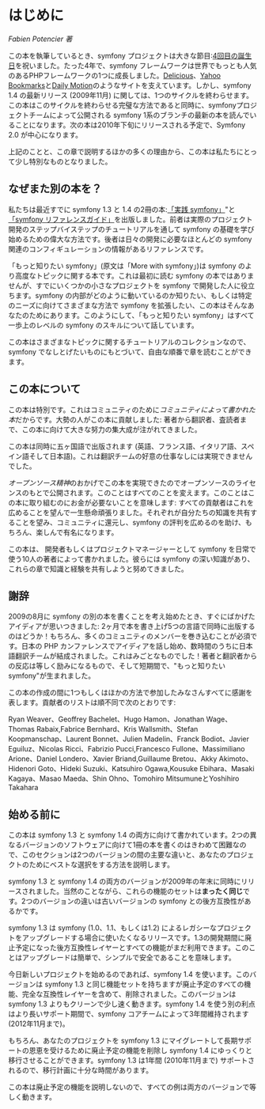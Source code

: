 はじめに
========

*Fabien Potencier 著*

この本を執筆しているとき、symfony プロジェクトは大きな節目:[4回目の誕生日](http://trac.symfony-project.org/changeset/1)を祝いました。たった4年で、symfony フレームワークは世界でもっとも人気のあるPHPフレームワークの1つに成長しました。[Delicious](http://sf-to.org/delicious)、[Yahoo Bookmarks](http://sf-to.org/bookmarks)と[Daily Motion](http://sf-to.org/dailymotion)のようなサイトを支えています。しかし、symfony 1.4 の最新リリース (2009年11月) に関しては、1つのサイクルを終わらせます。この本はこのサイクルを終わらせる完璧な方法であると同時に、symfonyプロジェクトチームによって公開される symfony 1系のブランチの最新の本を読んでいることになります。次の本は2010年下旬にリリースされる予定で、Symfony 2.0 が中心になります。

上記のことと、この章で説明するほかの多くの理由から、この本は私たちにとって少し特別なものとなりました。

なぜまた別の本を？
------------------

私たちは最近すでに symfony 1.3 と 1.4 の2冊の本:[「実践 symfony」](http://books.sensiolabs.com/book/9782918390169)"と
[「symfony リファレンスガイド」](http://books.sensiolabs.com/book/9782918390145)を出版しました。前者は実際のプロジェクト開発のステップバイステップのチュートリアルを通して symfony の基礎を学び始めるための偉大な方法です。後者は日々の開発に必要なほとんどの symfony 関連のコンフィギュレーションの情報があるリファレンスです。

「もっと知りたい symfony」(原文は「More with symfony」)は symfony のより高度なトピックに関する本です。これは最初に読む symfony の本ではありませんが、すでにいくつかの小さなプロジェクトを symfony で開発した人に役立ちます。symfony の内部がどのように動いているのか知りたい、もしくは特定のニーズに向けてさまざまな方法で symfony を拡張したい、この本はそんなあなたのためにあります。このようにして、「もっと知りたい symfony」はすべて一歩上のレベルの symfony のスキルについて話しています。

この本はさまざまなトピックに関するチュートリアルのコレクションなので、symfony でなしとげたいものにもとづいて、自由な順番で章を読むことができます。
 
この本について
--------------

この本は特別です。これはコミュニティのために*コミュニティによって書かれた本*だからです。大勢の人がこの本に貢献しました: 著者から翻訳者、査読者まで、この本に向けて大きな努力の集大成が注がれてきました。

この本は同時に五ヶ国語で出版されます (英語、フランス語、イタリア語、スペイン語そして日本語)。これは翻訳チームの好意の仕事なしには実現できませんでした。

*オープンソース精神*のおかげでこの本を実現できたのでオープンソースのライセンスのもとで公開されます。このことはすべてのことを変えます。このことはこの本に取り組むのにお金が必要ないことを意味します: すべての貢献者はこれを広めることを望んで一生懸命頑張りました。それぞれが自分たちの知識を共有することを望み、コミュニティに還元し、symfony の評判を広めるのを助け、もちろん、楽しんで有名になります。

この本は、 開発者もしくはプロジェクトマネージャーとして symfony を日常で使う10人の著者によって書かれました。彼らには symfony の深い知識があり、これらの章で知識と経験を共有しようと努めてきました。

謝辞
----

2009の8月に symfony の別の本を書くことを考え始めたとき、すぐにばかげたアイディアが思いつきました: 2ヶ月で本を書き上げ5つの言語で同時に出版するのはどうか！もちろん、多くのコミュニティのメンバーを巻き込むことが必須です。日本の PHP カンファレンスでアイディアを話し始め、数時間のうちに日本語翻訳チームが結成されました。これはみごとなものでした！著者と翻訳者からの反応は等しく励みになるもので、そして短期間で、"もっと知りたいsymfony"が生まれました。

この本の作成の間に1つもしくはほかの方法で参加したみなさんすべてに感謝を表します。貢献者のリストは順不同で次のとおりです:

Ryan Weaver、Geoffrey Bachelet、Hugo Hamon、Jonathan Wage、Thomas Rabaix,Fabrice Bernhard、Kris Wallsmith、Stefan Koopmanschap、Laurent Bonnet、Julien Madelin、Franck Bodiot、Javier Eguiluz、Nicolas Ricci、Fabrizio Pucci,Francesco Fullone、Massimiliano Arione、Daniel Londero、Xavier Briand,Guillaume Bretou、Akky Akimoto、Hidenori Goto、Hideki Suzuki、Katsuhiro Ogawa,Kousuke Ebihara、Masaki Kagaya、Masao Maeda、Shin Ohno、Tomohiro MitsumuneとYoshihiro Takahara

始める前に
----------

この本は symfony 1.3 と symfony 1.4 の両方に向けて書かれています。2つの異なるバージョンのソフトウェアに向けて1冊の本を書くのはきわめて困難なので、このセクションは2つのバージョンの間の主要な違いと、あなたのプロジェクトのためにベストな選択をする方法を説明します。

symfony 1.3 と symfony 1.4 の両方のバージョンが2009年の年末に同時にリリースされました。当然のことながら、これらの機能のセットは**まったく同じ**です。2つのバージョンの違いは古いバージョンの symfony との後方互換性があるかです。

symfony 1.3 は symfony (1.0、1.1、もしくは1.2) によるレガシーなプロジェクトをアップグレードする場合に使いたくなるリリースです。1.3の開発期間に廃止予定になった後方互換性レイヤーとすべての機能がまだ利用できます。このことはアップグレードは簡単で、シンプルで安全であることを意味します。

今日新しいプロジェクトを始めるのであれば、symfony 1.4 を使います。このバージョンは symfony 1.3 と同じ機能セットを持ちますが廃止予定のすべての機能、完全な互換性レイヤーを含めて、削除されました。このバージョンは symfony 1.3 よりもクリーンで少し速く動きます。symfony 1.4 を使う別の利点はより長いサポート期間で、symfony コアチームによって3年間維持されます (2012年11月まで)。

もちろん、あなたのプロジェクトを symfony 1.3 にマイグレートして長期サポートの恩恵を受けるために廃止予定の機能を削除し symfony 1.4 にゆっくりと移行させることができます。symfony 1.3 は1年間 (2010年11月まで) サポートされるので、移行計画に十分な時間があります。

この本は廃止予定の機能を説明しないので、すべての例は両方のバージョンで等しく動きます。
